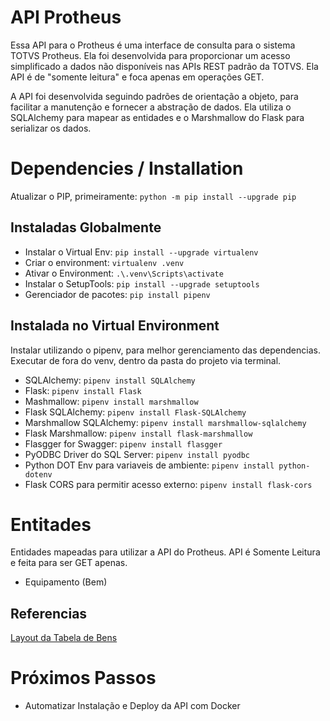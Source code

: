 # API Protheus

Essa API para o Protheus é uma interface de consulta para o sistema TOTVS Protheus. 
Ela foi desenvolvida para proporcionar um acesso simplificado a dados não disponíveis nas APIs REST 
padrão da TOTVS. Ela API é de "somente leitura" e foca apenas em operações GET.

A API foi desenvolvida seguindo padrões de orientação a objeto, para facilitar a manutenção e
fornecer a abstração de dados. Ela utiliza o SQLAlchemy para mapear as entidades e o Marshmallow do Flask para
serializar os dados.

# Dependencies / Installation
Atualizar o PIP, primeiramente: `python -m pip install --upgrade pip`

## Instaladas Globalmente
- Instalar o Virtual Env: `pip install --upgrade virtualenv`
- Criar o environment: `virtualenv .venv`
- Ativar o Environment: `.\.venv\Scripts\activate`
- Instalar o SetupTools: `pip install --upgrade setuptools`
- Gerenciador de pacotes: `pip install pipenv`

## Instalada no Virtual Environment
Instalar utilizando o pipenv, para melhor gerenciamento das dependencias.
Executar de fora do venv, dentro da pasta do projeto via terminal.

- SQLAlchemy: `pipenv install SQLAlchemy`
- Flask: `pipenv install Flask`
- Mashmallow: `pipenv install marshmallow`
- Flask SQLAlchemy: `pipenv install Flask-SQLAlchemy`
- Marshmallow SQLAlchemy: `pipenv install marshmallow-sqlalchemy`
- Flask Marshmallow: `pipenv install flask-marshmallow`
- Flasgger for Swagger: `pipenv install flasgger`
- PyODBC Driver do SQL Server: `pipenv install pyodbc`
- Python DOT Env para variaveis de ambiente: `pipenv install python-dotenv`
- Flask CORS para permitir acesso externo: `pipenv install flask-cors`

# Entitades

Entidades mapeadas para utilizar a API do Protheus.
API é Somente Leitura e feita para ser GET apenas.

- Equipamento (Bem)

## Referencias

[Layout da Tabela de Bens](https://shorturl.at/tvF19)

# Próximos Passos

- Automatizar Instalação e Deploy da API com Docker
